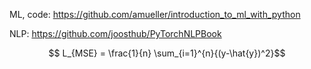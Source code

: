 ML, code: https://github.com/amueller/introduction_to_ml_with_python



NLP: https://github.com/joosthub/PyTorchNLPBook



$$ L_{MSE} = \frac{1}{n} \sum_{i=1}^{n}{(y-\hat{y})^2}$$

